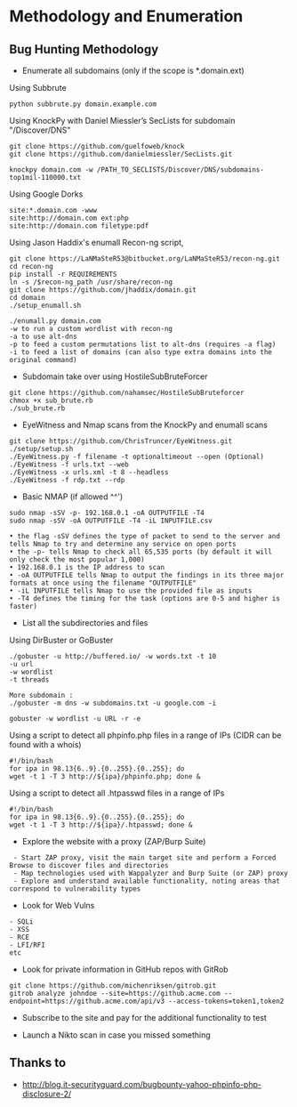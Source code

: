 # Methodology and Enumeration

## Bug Hunting Methodology
* Enumerate all subdomains (only if the scope is *.domain.ext)

Using Subbrute
```
python subbrute.py domain.example.com
```


Using KnockPy with Daniel Miessler’s SecLists for subdomain "/Discover/DNS"
```
git clone https://github.com/guelfoweb/knock
git clone https://github.com/danielmiessler/SecLists.git

knockpy domain.com -w /PATH_TO_SECLISTS/Discover/DNS/subdomains-top1mil-110000.txt
```

Using Google Dorks
```
site:*.domain.com -www
site:http://domain.com ext:php
site:http://domain.com filetype:pdf
```

Using Jason Haddix's enumall Recon-ng script, 
```
git clone https://LaNMaSteR53@bitbucket.org/LaNMaSteR53/recon-ng.git
cd recon-ng
pip install -r REQUIREMENTS
ln -s /$recon-ng_path /usr/share/recon-ng
git clone https://github.com/jhaddix/domain.git
cd domain
./setup_enumall.sh

./enumall.py domain.com
-w to run a custom wordlist with recon-ng
-a to use alt-dns
-p to feed a custom permutations list to alt-dns (requires -a flag)
-i to feed a list of domains (can also type extra domains into the original command)
```

* Subdomain take over using HostileSubBruteForcer 
```
git clone https://github.com/nahamsec/HostileSubBruteforcer
chmox +x sub_brute.rb
./sub_brute.rb
```

* EyeWitness and Nmap scans from the KnockPy and enumall scans
```
git clone https://github.com/ChrisTruncer/EyeWitness.git
./setup/setup.sh
./EyeWitness.py -f filename -t optionaltimeout --open (Optional)
./EyeWitness -f urls.txt --web
./EyeWitness -x urls.xml -t 8 --headless
./EyeWitness -f rdp.txt --rdp
```

* Basic NMAP (if allowed ^^')
```
sudo nmap -sSV -p- 192.168.0.1 -oA OUTPUTFILE -T4 
sudo nmap -sSV -oA OUTPUTFILE -T4 -iL INPUTFILE.csv

• the flag -sSV defines the type of packet to send to the server and tells Nmap to try and determine any service on open ports
• the -p- tells Nmap to check all 65,535 ports (by default it will only check the most popular 1,000)
• 192.168.0.1 is the IP address to scan
• -oA OUTPUTFILE tells Nmap to output the findings in its three major formats at once using the filename "OUTPUTFILE"
• -iL INPUTFILE tells Nmap to use the provided file as inputs
• -T4 defines the timing for the task (options are 0-5 and higher is faster)
```

* List all the subdirectories and files 

Using DirBuster or GoBuster
```
./gobuster -u http://buffered.io/ -w words.txt -t 10
-u url
-w wordlist
-t threads

More subdomain :
./gobuster -m dns -w subdomains.txt -u google.com -i

gobuster -w wordlist -u URL -r -e
```

Using a script to detect all phpinfo.php files in a range of IPs (CIDR can be found with a whois)
```
#!/bin/bash
for ipa in 98.13{6..9}.{0..255}.{0..255}; do
wget -t 1 -T 3 http://${ipa}/phpinfo.php; done &
```

Using a script to detect all .htpasswd files in a range of IPs
```
#!/bin/bash
for ipa in 98.13{6..9}.{0..255}.{0..255}; do
wget -t 1 -T 3 http://${ipa}/.htpasswd; done &
```

* Explore the website with a proxy (ZAP/Burp Suite)
```
 - Start ZAP proxy, visit the main target site and perform a Forced Browse to discover files and directories
 - Map technologies used with Wappalyzer and Burp Suite (or ZAP) proxy
 - Explore and understand available functionality, noting areas that correspond to vulnerability types
```

* Look for Web Vulns
```
- SQLi
- XSS
- RCE
- LFI/RFI
etc
```

* Look for private information in GitHub repos with GitRob
```
git clone https://github.com/michenriksen/gitrob.git
gitrob analyze johndoe --site=https://github.acme.com --endpoint=https://github.acme.com/api/v3 --access-tokens=token1,token2
```

* Subscribe to the site and pay for the additional functionality to test

* Launch a Nikto scan in case you missed something

## Thanks to
* http://blog.it-securityguard.com/bugbounty-yahoo-phpinfo-php-disclosure-2/